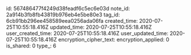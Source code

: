 id: 567486477f4249d38feadf6c5ec6e03d
note_id: 2a914b3fb8fb43819b976eb4e5be80e3
tag_id: 6cb91bb296ee458589eea0256ada06fa
created_time: 2020-07-25T10:55:18.416Z
updated_time: 2020-07-25T10:55:18.416Z
user_created_time: 2020-07-25T10:55:18.416Z
user_updated_time: 2020-07-25T10:55:18.416Z
encryption_cipher_text: 
encryption_applied: 0
is_shared: 0
type_: 6